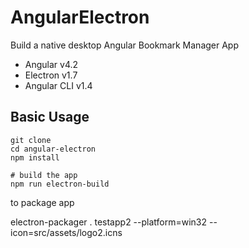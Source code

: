 # AngularElectron

Build a native desktop Angular Bookmark Manager App

- Angular v4.2
- Electron v1.7
- Angular CLI v1.4 

## Basic Usage

```shell
git clone
cd angular-electron
npm install

# build the app
npm run electron-build
```

to package app

electron-packager . testapp2 --platform=win32 --icon=src/assets/logo2.icns
